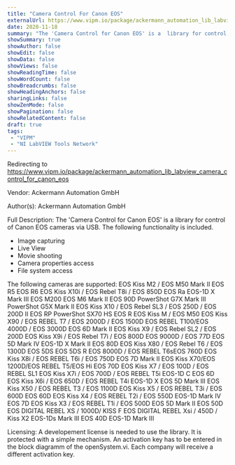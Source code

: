 ```yaml
---
title: "Camera Control For Canon EOS"
externalUrl: https://www.vipm.io/package/ackermann_automation_lib_labview_camera_control_for_canon_eos
date: 2020-11-18
summary: "The 'Camera Control for Canon EOS' is a  library for control of Canon EOS cameras via USB."
showSummary: true
showAuthor: false
showEdit: false
showData: false
showViews: false
showReadingTime: false
showWordCount: false
showBreadcrumbs: false
showHeadingAnchors: false
sharingLinks: false
showZenMode: false
showPagination: false
showRelatedContent: false
draft: true
tags:
 - "VIPM"
 - "NI LabVIEW Tools Network"
---
```


Redirecting to https://www.vipm.io/package/ackermann_automation_lib_labview_camera_control_for_canon_eos

Vendor: Ackermann Automation GmbH

Author(s): Ackermann Automation GmbH
 
Full Description:
The 'Camera Control for Canon EOS' is a  library for control of Canon EOS cameras via USB. The following functionality is included.
- Image capturing 
- Live View 
- Movie shooting 
- Camera properties access 
- File system access

The following cameras are supported:
EOS Kiss M2 / EOS M50 Mark II
EOS R5
EOS R6
EOS Kiss X10i / EOS Rebel T8i / EOS 850D
EOS Ra
EOS-1D X Mark III
EOS M200
EOS M6 Mark II
EOS 90D
PowerShot G7X Mark III
PowerShot G5X Mark II
EOS Kiss X10 / EOS Rebel SL3 / EOS 250D / EOS 200D II
EOS RP
PowerShot SX70 HS
EOS R
EOS Kiss M / EOS M50
EOS Kiss X90 / EOS REBEL T7 / EOS 2000D / EOS 1500D
EOS REBEL T100/EOS 4000D / EOS 3000D
EOS 6D Mark II
EOS Kiss X9 / EOS Rebel SL2 / EOS 200D
EOS Kiss X9i / EOS Rebel T7i / EOS 800D
EOS 9000D / EOS 77D
EOS 5D Mark IV
EOS-1D X Mark II
EOS 80D
EOS Kiss X80 / EOS Rebel T6 / EOS 1300D
EOS 5DS
EOS 5DS R
EOS 8000D / EOS REBEL T6sEOS 760D
EOS Kiss X8i / EOS REBEL T6i / EOS 750D
EOS 7D Mark II
EOS Kiss X70/EOS 1200D/EOS REBEL T5/EOS Hi
EOS 70D
EOS Kiss X7 / EOS 100D / EOS REBEL SL1
EOS Kiss X7i / EOS 700D / EOS REBEL T5i
EOS-1D C
EOS 6D
EOS Kiss X6i / EOS 650D / EOS REBEL T4i
EOS-1D X
EOS 5D Mark III
EOS Kiss X50 / EOS REBEL T3 / EOS 1100D
EOS Kiss X5 / EOS REBEL T3i / EOS 600D
EOS 60D
EOS Kiss X4 / EOS REBEL T2i / EOS 550D
EOS-1D Mark IV
EOS 7D
EOS Kiss X3 / EOS REBEL T1i / EOS 500D
EOS 5D Mark II
EOS 50D
EOS DIGITAL REBEL XS / 1000D/ KISS F
EOS DIGITAL REBEL Xsi / 450D / Kiss X2
EOS-1Ds Mark III
EOS 40D
EOS-1D Mark III

Licensing:
A developement license is needed to use the library. It is protected with a simple mechanism. An activation key has to be entered in the block diagramm of the openSystem.vi. Each company will receive a different activation key.